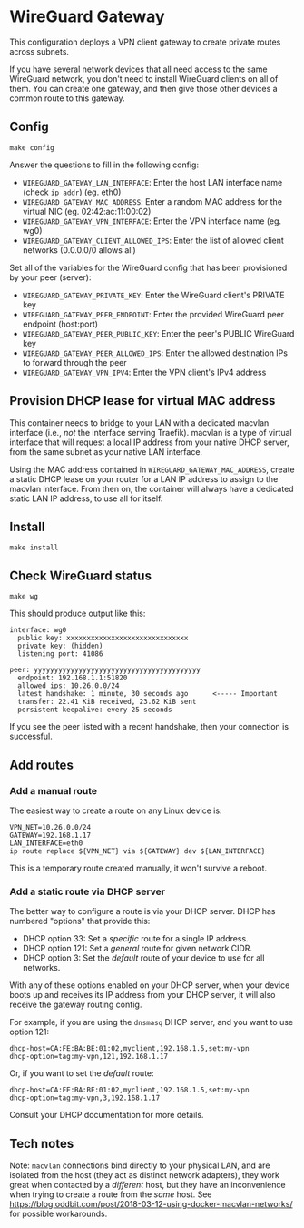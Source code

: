 # WireGuard Gateway

This configuration deploys a VPN client gateway to create private
routes across subnets.

If you have several network devices that all need access to the same
WireGuard network, you don't need to install WireGuard clients on all
of them. You can create one gateway, and then give those other devices
a common route to this gateway.

## Config

```
make config
```

Answer the questions to fill in the following config:

  * `WIREGUARD_GATEWAY_LAN_INTERFACE`: Enter the host LAN interface name (check `ip addr`) (eg. eth0)
  * `WIREGUARD_GATEWAY_MAC_ADDRESS`: Enter a random MAC address for the virtual NIC (eg. 02:42:ac:11:00:02)
  * `WIREGUARD_GATEWAY_VPN_INTERFACE`: Enter the VPN interface name (eg. wg0)
  * `WIREGUARD_GATEWAY_CLIENT_ALLOWED_IPS`: Enter the list of allowed client networks (0.0.0.0/0 allows all)

Set all of the variables for the WireGuard config that has been
provisioned by your peer (server):

  * `WIREGUARD_GATEWAY_PRIVATE_KEY`: Enter the WireGuard client's PRIVATE key
  * `WIREGUARD_GATEWAY_PEER_ENDPOINT`: Enter the provided WireGuard peer endpoint (host:port)
  * `WIREGUARD_GATEWAY_PEER_PUBLIC_KEY`: Enter the peer's PUBLIC WireGuard key
  * `WIREGUARD_GATEWAY_PEER_ALLOWED_IPS`: Enter the allowed destination IPs to forward through the peer
  * `WIREGUARD_GATEWAY_VPN_IPV4`: Enter the VPN client's IPv4 address

## Provision DHCP lease for virtual MAC address

This container needs to bridge to your LAN with a dedicated macvlan
interface (i.e., *not* the interface serving Traefik). macvlan is a
type of virtual interface that will request a local IP address from
your native DHCP server, from the same subnet as your native LAN
interface.

Using the MAC address contained in `WIREGUARD_GATEWAY_MAC_ADDRESS`,
create a static DHCP lease on your router for a LAN IP address to
assign to the macvlan interface. From then on, the container will
always have a dedicated static LAN IP address, to use all for itself.

## Install

```
make install
```

## Check WireGuard status

```
make wg
```

This should produce output like this:

```
interface: wg0
  public key: xxxxxxxxxxxxxxxxxxxxxxxxxxxxxx
  private key: (hidden)
  listening port: 41086

peer: yyyyyyyyyyyyyyyyyyyyyyyyyyyyyyyyyyyyyyyyy
  endpoint: 192.168.1.1:51820
  allowed ips: 10.26.0.0/24
  latest handshake: 1 minute, 30 seconds ago      <----- Important
  transfer: 22.41 KiB received, 23.62 KiB sent
  persistent keepalive: every 25 seconds
```

If you see the peer listed with a recent handshake, then your
connection is successful.

## Add routes
### Add a manual route
The easiest way to create a route on any Linux device is:

```
VPN_NET=10.26.0.0/24
GATEWAY=192.168.1.17
LAN_INTERFACE=eth0
ip route replace ${VPN_NET} via ${GATEWAY} dev ${LAN_INTERFACE}
```

This is a temporary route created manually, it won't survive a reboot.

### Add a static route via DHCP server

The better way to configure a route is via your DHCP server. DHCP
has numbered "options" that provide this:

 * DHCP option 33: Set a *specific* route for a single IP address.
 * DHCP option 121: Set a *general* route for given network CIDR.
 * DHCP option 3: Set the *default* route of your device to use for
   all networks.
   
With any of these options enabled on your DHCP server, when your
device boots up and receives its IP address from your DHCP server, it
will also receive the gateway routing config.

For example, if you are using the `dnsmasq` DHCP server, and you want
to use option 121:

```
dhcp-host=CA:FE:BA:BE:01:02,myclient,192.168.1.5,set:my-vpn
dhcp-option=tag:my-vpn,121,192.168.1.17
```

Or, if you want to set the *default* route:

```
dhcp-host=CA:FE:BA:BE:01:02,myclient,192.168.1.5,set:my-vpn
dhcp-option=tag:my-vpn,3,192.168.1.17
```

Consult your DHCP documentation for more details.

## Tech notes

Note: `macvlan` connections bind directly to your physical LAN, and
are isolated from the host (they act as distinct network adapters),
they work great when contacted by a *different* host, but they have an
inconvenience when trying to create a route from the *same* host. See
https://blog.oddbit.com/post/2018-03-12-using-docker-macvlan-networks/
for possible workarounds.
